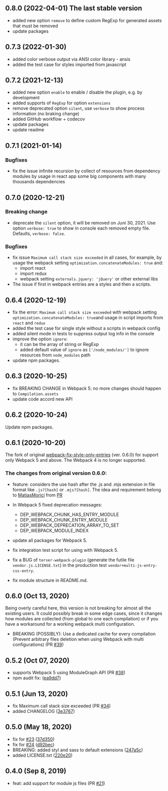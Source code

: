 ## 0.8.0 (2022-04-01) The last stable version
- added new option `remove` to define custom RegExp for generated assets that must be removed
- update packages

## 0.7.3 (2022-01-30)
- added color verbose output via ANSI color library - ansis
- added the test case for styles imported from javascript 

## 0.7.2 (2021-12-13)
- added new option `enable` to enable / disable the plugin, e.g. by development
- added supports of `RegExp` for option `extensions`
- remove deprecated option `silent`, use `verbose` to show process information (no braking change)
- added GitHub workflow + codecov
- update packages
- update readme

## 0.7.1 (2021-01-14)
### Bugfixes
- fix the issue infinite recursion by collect of resources from dependency modules by usage in react app some big components with many thousands dependencies

## 0.7.0 (2020-12-21)
### Breaking change
- deprecate the `silent` option, it will be removed on Juni 30, 2021. Use option `verbose: true` to show in console each removed empty file. Defaults, `verbose: false`.

### Bugfixes
- fix issue `Maximum call stack size exceeded` in all cases, for example, by usage the webpack setting `optimization.concatenateModules: true` and:
  - import react
  - import redux
  - webpack setting `externals.jquery: 'jQuery'` or other external libs
- The issue if first in webpack entries are a styles and then a scripts.

## 0.6.4 (2020-12-19)
- fix the error: `Maximum call stack size exceeded` with webpack setting `optimization.concatenateModules: true`and usage in script imports from `react` and `redux`
- added the test case for single style without a scripts in webpack config
- added silent mode in tests to suppress output log info in the console
- improve the option `ignore`:   
  - it can be the array of string or RegExp
  - added default value of `ignore` as `['/node_modules/']` to ignore resources from `node_modules` path
- update npm packages.

## 0.6.3 (2020-10-25)
- fix BREAKING CHANGE in Webpack 5: no more changes should happen to `Compilation.assets`
- update code accord new API

## 0.6.2 (2020-10-24)
Update npm packages.

## 0.6.1 (2020-10-20)
The fork of original [webpack-fix-style-only-entries](https://github.com/fqborges/webpack-fix-style-only-entries) (ver. 0.6.0) for support only Webpack 5 and above. 
The Webpack 4 is no longer supported.

### The changes from original version 0.6.0: 
 
- feature: considers the use hash after the  .js and .mjs extension in file format like `.js?[hash]` or `.mjs?[hash]`. 
The idea and requirement belong to [MatiasMorici](https://github.com/MatiasMorici) from [PR](https://github.com/fqborges/webpack-fix-style-only-entries/pull/27/commits/57eeecbcb85926578770c3845465e4012b02a196) 
- In Webpack 5 fixed deprecation messages:
    - DEP_WEBPACK_CHUNK_HAS_ENTRY_MODULE
    - DEP_WEBPACK_CHUNK_ENTRY_MODULE
    - DEP_WEBPACK_DEPRECATION_ARRAY_TO_SET
    - DEP_WEBPACK_MODULE_INDEX
 
- update all packages for Webpack 5.
- fix integration test script for using with Webpack 5.
- fix a BUG of `terser-webpack-plugin` (generate the futile file `vendor.js.LICENSE.txt`) in the production test `vendor+multi-js-entry-css-entry`.
- fix module structure in README.md.

## 0.6.0 (Oct 13, 2020)
Being overly careful here, this version is not breaking for almost all the existing users. It could possibly break in some edge cases, since it changes how modules are collected (from global to one each compilation) or if you have a workaround for a working webpack multi configuration.
- BREAKING (POSSIBLY): Use a dedicated cache for every compilation (Prevent arbitrary files deletion when using Webpack with multi configurations) (PR [#39](https://github.com/fqborges/webpack-fix-style-only-entries/pull/39))

## 0.5.2 (Oct 07, 2020)
 - supports Webpack 5 using ModuleGraph API (PR [#38](https://github.com/fqborges/webpack-fix-style-only-entries/pull/38))
 - npm audit fix: ([ea9dd7](https://github.com/fqborges/webpack-fix-style-only-entries/commit/ea9dd7bd7ade5b16623064a4850de39545e1e18e))

## 0.5.1 (Jun 13, 2020)
 - fix Maximum call stack size exceeded (PR [#34](https://github.com/fqborges/webpack-fix-style-only-entries/pull/34))
 - added CHANGELOG ([3e3767](https://github.com/fqborges/webpack-fix-style-only-entries/commit/3e3767d8998a53d807b5d5b10643d05b800aa79a))

## 0.5.0 (May 18, 2020)
 - fix for [#23](https://github.com/fqborges/webpack-fix-style-only-entries/issues/23) ([37d350](https://github.com/fqborges/webpack-fix-style-only-entries/commit/37d350eec83f49c0b12729a93aa6cf2f96d92d0b))
 - fix for [#24](https://github.com/fqborges/webpack-fix-style-only-entries/issues/24) ([d92bec](https://github.com/fqborges/webpack-fix-style-only-entries/commit/d92bec4be5fe4b97a8651a9206fa2281ce1424be))
 - BREAKING: added styl and sass to default extensions ([247a5c](https://github.com/fqborges/webpack-fix-style-only-entries/commit/247a5c9f963e4d7598539056ab3f709b0558b4ec))
 - added LICENSE.txt ([220e20](https://github.com/fqborges/webpack-fix-style-only-entries/commit/220e20eeb9bc95652a942812a424aadd92ec7d1f))

## 0.4.0 (Sep 8, 2019)
 - feat: add support for module js files (PR [#21](https://github.com/fqborges/webpack-fix-style-only-entries/pull/21))
